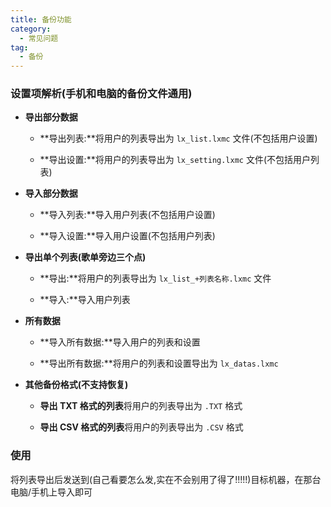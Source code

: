 ```yaml
---
title: 备份功能
category:
  - 常见问题
tag:
  - 备份
---
```


### 设置项解析(手机和电脑的备份文件通用)

- **导出部分数据**

  - **导出列表:**将用户的列表导出为 `lx_list.lxmc` 文件(不包括用户设置)

  - **导出设置:**将用户的列表导出为 `lx_setting.lxmc` 文件(不包括用户列表)

- **导入部分数据**

  - **导入列表:**导入用户列表(不包括用户设置)

  - **导入设置:**导入用户设置(不包括用户列表)

- **导出单个列表(歌单旁边三个点)**

  - **导出:**将用户的列表导出为 `lx_list_+列表名称.lxmc` 文件

  - **导入:**导入用户列表

- **所有数据**

  - **导入所有数据:**导入用户的列表和设置

  - **导出所有数据:**将用户的列表和设置导出为 `lx_datas.lxmc`

- **其他备份格式(不支持恢复)**

  - **导出 TXT 格式的列表**将用户的列表导出为 `.TXT` 格式

  - **导出 CSV 格式的列表**将用户的列表导出为 `.CSV` 格式

### 使用

将列表导出后发送到(自己看要怎么发,实在不会别用了得了!!!!!)目标机器，在那台电脑/手机上导入即可
